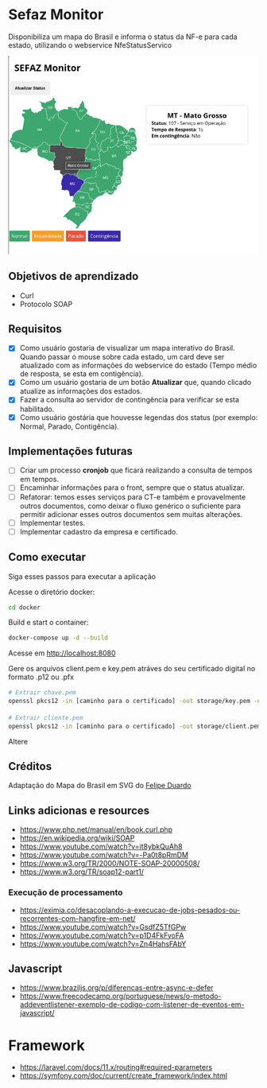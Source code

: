 # Sefaz Monitor

Disponibiliza um mapa do Brasil e informa o status da NF-e para cada estado, utilizando o webservice NfeStatusServico

![Radar](Radar.png)

## Objetivos de aprendizado

- Curl
- Protocolo SOAP

## Requisitos

- [x] Como usuário gostaria de visualizar um mapa interativo do Brasil. Quando passar o mouse sobre cada estado, um
      card deve ser atualizado com as informações do webservice do estado (Tempo médio de resposta, se esta em contigência).
- [x] Como um usuário gostaria de um botão **Atualizar** que, quando clicado atualize as informações dos estados.
- [x] Fazer a consulta ao servidor de contingência para verificar se esta habilitado.
- [x] Como usuário gostária que houvesse legendas dos status (por exemplo: Normal, Parado, Contigência).

## Implementações futuras

- [ ] Criar um processo **cronjob** que ficará realizando a consulta de tempos em tempos.
- [ ] Encaminhar informações para o front, sempre que o status atualizar.
- [ ] Refatorar: temos esses serviços para CT-e também e provavelmente outros documentos, como deixar o fluxo genérico o suficiente para
      permitir adicionar esses outros documentos sem muitas alterações.
- [ ] Implementar testes.
- [ ] Implementar cadastro da empresa e certificado.

## Como executar

Siga esses passos para executar a aplicação

Acesse o diretório docker:

```sh
cd docker
```

Build e start o container:

```sh
docker-compose up -d --build
```

Acesse em [http://localhost:8080](http://localhost:8080)

Gere os arquivos client.pem e key.pem atráves do seu certificado digital no formato .p12 ou .pfx

```sh
# Extrair chave.pem
openssl pkcs12 -in [caminho para o certificado] -out storage/key.pem -nocerts -nodes

# Extrair cliente.pem
openssl pkcs12 -in [caminho para o certificado] -out storage/client.pem -clcerts -nokeys -nodes
```

Altere

## Créditos

Adaptação do Mapa do Brasil em SVG do [Felipe Duardo](https://github.com/felipeduardo/mapa-brasil-svg)

## Links adicionas e resources

- https://www.php.net/manual/en/book.curl.php
- https://en.wikipedia.org/wiki/SOAP
- https://www.youtube.com/watch?v=it8ybkQuAh8
- https://www.youtube.com/watch?v=-Pa0t8pRmDM
- https://www.w3.org/TR/2000/NOTE-SOAP-20000508/
- https://www.w3.org/TR/soap12-part1/

### Execução de processamento

- https://eximia.co/desacoplando-a-execucao-de-jobs-pesados-ou-recorrentes-com-hangfire-em-net/
- https://www.youtube.com/watch?v=GsdfZ5TfGPw
- https://www.youtube.com/watch?v=p1D4FkFyoFA
- https://www.youtube.com/watch?v=Zn4HahsFAbY

## Javascript

- https://www.braziljs.org/p/diferencas-entre-async-e-defer
- https://www.freecodecamp.org/portuguese/news/o-metodo-addeventlistener-exemplo-de-codigo-com-listener-de-eventos-em-javascript/

# Framework

- https://laravel.com/docs/11.x/routing#required-parameters
- https://symfony.com/doc/current/create_framework/index.html
